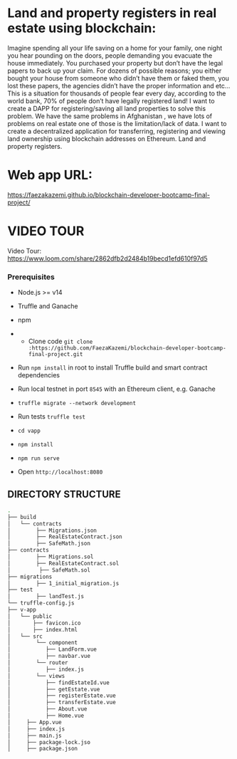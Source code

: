 
# Land and property registers in real estate using blockchain:
Imagine spending all your life saving on a home for your family, one night you hear pounding on the doors, people demanding you evacuate the house immediately. You purchased your property but don’t have the legal papers to back up your claim. For dozens of possible reasons; you either bought your house from someone who didn’t have them or faked them, you lost these papers, the agencies didn’t have the proper information and etc… This is a situation for thousands of people fear every day, according to the world bank, 70% of people don’t have legally registered land! I want to create a DAPP for registering/saving all land properties to solve this problem. We have the same problems in Afghanistan , we have lots of problems on real estate one of those is the limitation/lack of data. I want to create a decentralized application for transferring, registering and viewing land ownership using blockchain addresses on Ethereum. Land and property registers.







# Web app URL:
https://faezakazemi.github.io/blockchain-developer-bootcamp-final-project/




# VIDEO TOUR
Video Tour: https://www.loom.com/share/2862dfb2d2484b19becd1efd610f97d5

### Prerequisites
- Node.js >= v14
- Truffle and Ganache
- npm

- - Clone code 
 ``
git clone :https://github.com/FaezaKazemi/blockchain-developer-bootcamp-final-project.git
``
- Run `npm install` in root to install Truffle build and smart contract dependencies
- Run local testnet in port `8545` with an Ethereum client, e.g. Ganache
- `truffle migrate --network development `
- Run tests `truffle test`
- `cd vapp`
- `npm install`
- `npm run serve`
- Open `http://localhost:8080`

## DIRECTORY STRUCTURE


```bash
.
├── build
│   └── contracts
│        ├── Migrations.json
│        ├── RealEstateContract.json
│        ├── SafeMath.json
├── contracts
│        ├── Migrations.sol
│        ├── RealEstateContract.sol
│         ├── SafeMath.sol
├── migrations
│        ├── 1_initial_migration.js
├── test
│        ├── landTest.js
└── truffle-config.js
├── v-app
│   └── public
│       ├── favicon.ico
│       ├── index.html
│   └── src
│        └── component
│           ├── LandForm.vue
│           ├── navbar.vue
│        └── router
│           ├── index.js
│        └── views
│           ├── findEstateId.vue
│           ├── getEstate.vue
│           ├── registerEstate.vue
│           ├── transferEstate.vue
│           ├── About.vue
│           ├── Home.vue
│     ├── App.vue
│     ├── index.js
│     ├── main.js
│     ├── package-lock.jso
│     ├── package.json
```




